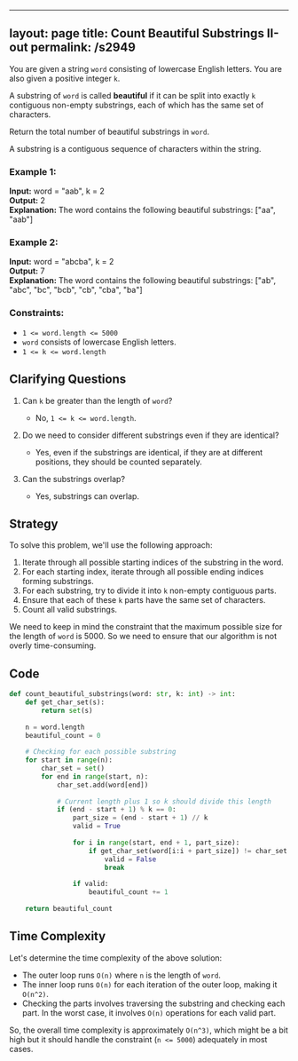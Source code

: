 
---
layout: page
title:  Count Beautiful Substrings II-out
permalink: /s2949
---
You are given a string `word` consisting of lowercase English letters. You are also given a positive integer `k`. 

A substring of `word` is called **beautiful** if it can be split into exactly `k` contiguous non-empty substrings, each of which has the same set of characters.

Return the total number of beautiful substrings in `word`.

A substring is a contiguous sequence of characters within the string.

### Example 1:
**Input:** word = "aab", k = 2  
**Output:** 2  
**Explanation:** The word contains the following beautiful substrings: ["aa", "aab"]

### Example 2:
**Input:** word = "abcba", k = 2  
**Output:** 7  
**Explanation:** The word contains the following beautiful substrings: ["ab", "abc", "bc", "bcb", "cb", "cba", "ba"]

### Constraints:
- `1 <= word.length <= 5000`
- `word` consists of lowercase English letters.
- `1 <= k <= word.length`

## Clarifying Questions
1. Can `k` be greater than the length of `word`?
   - No, `1 <= k <= word.length`.

2. Do we need to consider different substrings even if they are identical?
   - Yes, even if the substrings are identical, if they are at different positions, they should be counted separately.

3. Can the substrings overlap?
   - Yes, substrings can overlap.

## Strategy
To solve this problem, we'll use the following approach:
1. Iterate through all possible starting indices of the substring in the word.
2. For each starting index, iterate through all possible ending indices forming substrings.
3. For each substring, try to divide it into `k` non-empty contiguous parts.
4. Ensure that each of these `k` parts have the same set of characters.
5. Count all valid substrings.

We need to keep in mind the constraint that the maximum possible size for the length of `word` is 5000. So we need to ensure that our algorithm is not overly time-consuming.

## Code
```python
def count_beautiful_substrings(word: str, k: int) -> int:
    def get_char_set(s):
        return set(s)
    
    n = word.length
    beautiful_count = 0
    
    # Checking for each possible substring
    for start in range(n):
        char_set = set()
        for end in range(start, n):
            char_set.add(word[end])
            
            # Current length plus 1 so k should divide this length
            if (end - start + 1) % k == 0:
                part_size = (end - start + 1) // k
                valid = True
                
                for i in range(start, end + 1, part_size):
                    if get_char_set(word[i:i + part_size]) != char_set:
                        valid = False
                        break
                
                if valid:
                    beautiful_count += 1
    
    return beautiful_count
```

## Time Complexity
Let's determine the time complexity of the above solution:
- The outer loop runs `O(n)` where `n` is the length of `word`.
- The inner loop runs `O(n)` for each iteration of the outer loop, making it `O(n^2)`.
- Checking the parts involves traversing the substring and checking each part. In the worst case, it involves `O(n)` operations for each valid part.

So, the overall time complexity is approximately `O(n^3)`, which might be a bit high but it should handle the constraint (`n <= 5000`) adequately in most cases.